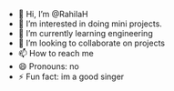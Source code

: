 - 👋 Hi, I’m @RahilaH
- 👀 I’m interested in doing mini projects.
- 🌱 I’m currently learning engineering
- 💞️ I’m looking to collaborate on projects
- 📫 How to reach me 
- 😄 Pronouns: no
- ⚡ Fun fact: im a good singer

<!---
RahilaH/RahilaH is a ✨ special ✨ repository because its `README.md` (this file) appears on your GitHub profile.
You can click the Preview link to take a look at your changes.
--->
